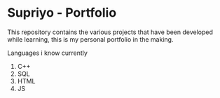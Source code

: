 # Supriyo - Portfolio

This repository contains the various projects that have been developed while learning, this is my personal portfolio in the making.

Languages i know currently

1. C++
2. SQL
3. HTML
4. JS